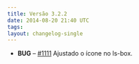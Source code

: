 ```yaml
---
title: Versão 3.2.2
date: 2014-08-20 21:40 UTC
tags:
layout: changelog-single
---
```

<ul class="ls-no-list-style ls-no-margin-left">

  <li>
    <strong class="ls-tag-danger">BUG</strong>
    &ndash; <a href="https://github.com/locaweb/locawebstyle/pull/1111" target="blank" class="commit-url">#1111</a> Ajustado o ícone no ls-box.
  </li>

</ul>
